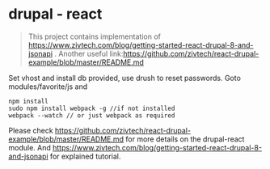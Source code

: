# drupal - react
 > This project contains implementation of https://www.zivtech.com/blog/getting-started-react-drupal-8-and-jsonapi .
Another useful link:https://github.com/zivtech/react-drupal-example/blob/master/README.md

Set vhost and install db provided, use drush to reset passwords.
Goto modules/favorite/js and

```
npm install
sudo npm install webpack -g //if not installed
webpack --watch // or just webpack as required
```

Please check https://github.com/zivtech/react-drupal-example/blob/master/README.md for more details on the drupal-react module.
And https://www.zivtech.com/blog/getting-started-react-drupal-8-and-jsonapi for explained tutorial.
